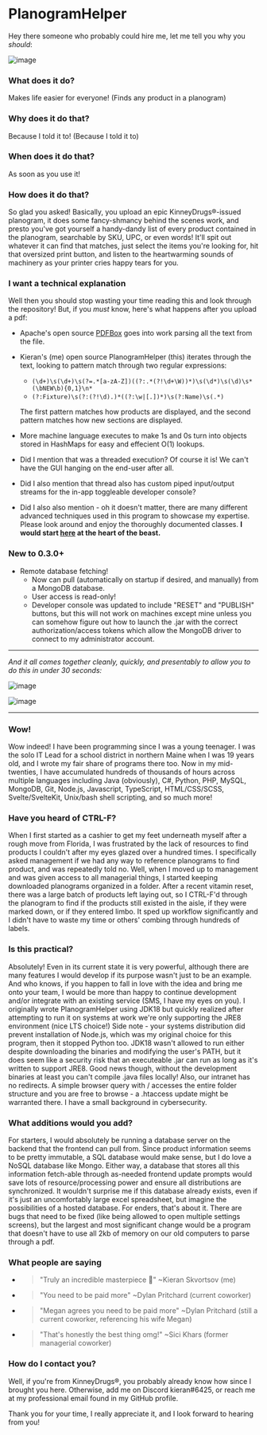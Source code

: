# PlanogramHelper

Hey there someone who probably could hire me, let me tell you why you *should*:

![image](https://user-images.githubusercontent.com/16752746/188516429-61b3ae2d-2b4c-4f73-a2b4-0bd276f883be.png)

### What does it do?
Makes life easier for everyone!  (Finds any product in a planogram)

### Why does it do that?
Because I told it to!  (Because I told it to)

### When does it do that?
As soon as you use it!

### How does it do that?
So glad you asked!  Basically, you upload an epic KinneyDrugs®-issued planogram, it does some fancy-shmancy behind the scenes work, and presto you've got yourself a handy-dandy list of every product contained in the planogram, searchable by SKU, UPC, or even words!  It'll spit out whatever it can find that matches, just select the items you're looking for, hit that oversized print button, and listen to the heartwarming sounds of machinery as your printer cries happy tears for you.

### I want a technical explanation
Well then you should stop wasting your time reading this and look through the repository!  But, if you *must* know, here's what happens after you upload a pdf:
- Apache's open source [PDFBox](https://pdfbox.apache.org/) goes into work parsing all the text from the file.
- Kieran's (me) open source PlanogramHelper (this) iterates through the text, looking to pattern match through two regular expressions:
  - `(\d+)\s(\d+)\s(?=.*[a-zA-Z])((?:.*(?!\d+\W))*)\s(\d*)\s(\d)\s*(\bNEW\b){0,1}\n*`
  - `(?:Fixture)\s(?:(?!\d).)*((?:\w|[.])*)\s(?:Name)\s(.*)`
  
  The first pattern matches how products are displayed, and the second pattern matches how new sections are displayed.
- More machine language executes to make 1s and 0s turn into objects stored in HashMaps for easy and effecient O(1) lookups.
- Did I mention that was a threaded execution?  Of course it is!  We can't have the GUI hanging on the end-user after all.
- Did I also mention that thread also has custom piped input/output streams for the in-app toggleable developer console?
- Did I also also mention - oh it doesn't matter, there are many different advanced techniques used in this program to showcase my expertise.  Please look around and enjoy the thoroughly documented classes.  **I would start [here](src/main/java/pf/Processor.java) at the heart of the beast.**

### New to 0.3.0+
- Remote database fetching!
  - Now can pull (automatically on startup if desired, and manually) from a MongoDB database.
  - User access is read-only!
  - Developer console was updated to include "RESET" and "PUBLISH" buttons, but this will not work on machines except mine unless you can somehow figure out how to launch the .jar with the correct authorization/access tokens which allow the MongoDB driver to connect to my administrator account.

----

*And it all comes together cleanly, quickly, and presentably to allow you to do this in under 30 seconds:*

![image](https://user-images.githubusercontent.com/16752746/187807590-eaf35a17-a683-4670-b1d5-6581f985afc5.png)

![image](https://user-images.githubusercontent.com/16752746/187807629-7ea0d00c-7269-4f2c-bf85-99544ffcda28.png)

----

### Wow!
Wow indeed!  I have been programming since I was a young teenager.  I was the solo IT Lead for a school district in northern Maine when I was 19 years old, and I wrote my fair share of programs there too.  Now in my mid-twenties, I have accumulated hundreds of thousands of hours across multiple languages including Java (obviously), C#, Python, PHP, MySQL, MongoDB, Git, Node.js, Javascript, TypeScript, HTML/CSS/SCSS, Svelte/SvelteKit, Unix/bash shell scripting, and so much more!

### Have you heard of CTRL-F?
When I first started as a cashier to get my feet underneath myself after a rough move from Florida, I was frustrated by the lack of resources to find products I couldn't after my eyes glazed over a hundred times.  I specifically asked management if we had any way to reference planograms to find product, and was repeatedly told no.  Well, when I moved up to management and was given access to all managerial things, I started keeping downloaded planograms organized in a folder.  After a recent vitamin reset, there was a large batch of products left laying out, so I CTRL-F'd through the planogram to find if the products still existed in the aisle, if they were marked down, or if they entered limbo.  It sped up workflow significantly and I didn't have to waste my time or others' combing through hundreds of labels.

### Is this practical?
Absolutely!  Even in its current state it is very powerful, although there are many features I would develop if its purpose wasn't just to be an example.  And who knows, if you happen to fall in love with the idea and bring me onto your team, I would be more than happy to continue development and/or integrate with an existing service (SMS, I have my eyes on you).  I originally wrote PlanogramHelper using JDK18 but quickly realized after attempting to run it on systems at work we're only supporting the JRE8 environment (nice LTS choice!)  Side note - your systems distribution did prevent installation of Node.js, which was my original choice for this program, then it stopped Python too.  JDK18 wasn't allowed to run either despite downloading the binaries and modifying the user's PATH, but it does seem like a security risk that an executeable .jar can run as long as it's written to support JRE8.  Good news though, without the development binaries at least you can't compile .java files locally!  Also, our intranet has no redirects.  A simple browser query with / accesses the entire folder structure and you are free to browse - a .htaccess update might be warranted there.  I have a small background in cybersecurity.

### What additions would you add?
For starters, I would absolutely be running a database server on the backend that the frontend can pull from.  Since product information seems to be pretty immutable, a SQL database would make sense, but I do love a NoSQL database like Mongo.  Either way, a database that stores all this information fetch-able through as-needed frontend update prompts would save lots of resource/processing power and ensure all distributions are synchronized.  It wouldn't surprise me if this database already exists, even if it's just an uncomfortably large excel spreadsheet, but imagine the possibilities of a hosted database.  For enders, that's about it.  There are bugs that need to be fixed (like being allowed to open multiple settings screens), but the largest and most significant change would be a program that doesn't have to use all 2kb of memory on our old computers to parse through a pdf.

### What people are saying
- > "Truly an incredible masterpiece :tada:" ~Kieran Skvortsov (me)
- > "You need to be paid more" ~Dylan Pritchard (current coworker)
- > "Megan agrees you need to be paid more" ~Dylan Pritchard (still a current coworker, referencing his wife Megan)
- > "That's honestly the best thing omg!" ~Sici Khars (former managerial coworker)

### How do I contact you?
Well, if you're from KinneyDrugs®, you probably already know how since I brought you here.  Otherwise, add me on Discord kieran#6425, or reach me at my professional email found in my GitHub profile.

Thank you for your time, I really appreciate it, and I look forward to hearing from you!
